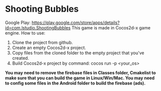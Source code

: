 # Shooting Bubbles

Google Play: <https://play.google.com/store/apps/details?id=com.lstudio.ShootingBubbles>
This game is made in Cocos2d-x game engine.
How to use:
1. Clone the project from github.
2. Create an empty Cocos2d-x project.
3. Copy files from the cloned folder to the empty project that you've created.
4. Build Cocos2d-x project by command: cocos run -p <your_os>

**You may need to remove the firebase files in Classes folder, Cmakelist to make sure that you can build the game in Linux/Win/Mac. You may need to config some files in the Android folder to build the firebase (ads).**
